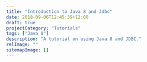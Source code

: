 ```yaml
---
title: "Introduction to Java 8 and Jdbc"
date: 2018-09-06T12:45:39+12:00
draft: true
projectCategory: "Tutorials"
tags: ["Java 8"]
description: "A tutorial on using Java 8 and JDBC."
relImage: ""
sitemapImage: []
---
```

